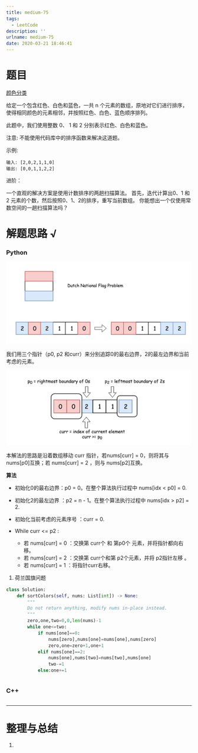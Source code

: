 ```yaml
---
title: medium-75
tags:
  - LeetCode
description: ''
urlname: medium-75
date: 2020-03-21 18:46:41
---
```


# 题目

[颜色分类](https://leetcode-cn.com/problems/sort-colors/)

给定一个包含红色、白色和蓝色，一共 n 个元素的数组，原地对它们进行排序，使得相同颜色的元素相邻，并按照红色、白色、蓝色顺序排列。

此题中，我们使用整数 0、 1 和 2 分别表示红色、白色和蓝色。

注意:
不能使用代码库中的排序函数来解决这道题。

示例:

```
输入: [2,0,2,1,1,0]
输出: [0,0,1,1,2,2]
```


进阶：

一个直观的解决方案是使用计数排序的两趟扫描算法。
首先，迭代计算出0、1 和 2 元素的个数，然后按照0、1、2的排序，重写当前数组。
你能想出一个仅使用常数空间的一趟扫描算法吗？

# 解题思路 √

### Python

![image.png](medium-75/3ab6cc20bb91835c2722c688c2f894e407289333bae839a930957461e810a957-image.png)

我们用三个指针（p0, p2 和curr）来分别追踪0的最右边界，2的最左边界和当前考虑的元素。

![image.png](medium-75/5b3d372e0bfb293ca3aac12e90421d7612c9e75b78b579f954c42ebfe74705d4-image.png)

本解法的思路是沿着数组移动 curr 指针，若nums[curr] = 0，则将其与 nums[p0]互换；若 nums[curr] = 2 ，则与 nums[p2]互换。

**算法**

- 初始化0的最右边界：p0 = 0。在整个算法执行过程中 nums[idx < p0] = 0.


- 初始化2的最左边界 ：p2 = n - 1。在整个算法执行过程中 nums[idx > p2] = 2.


- 初始化当前考虑的元素序号 ：curr = 0.


- While curr <= p2 :
  - 若 nums[curr] = 0 ：交换第 curr个 和 第p0个 元素，并将指针都向右移。
  - 若 nums[curr] = 2 ：交换第 curr个和第 p2个元素，并将 p2指针左移 。
  - 若 nums[curr] = 1 ：将指针curr右移。





1. 荷兰国旗问题

```python
class Solution:
    def sortColors(self, nums: List[int]) -> None:
        """
        Do not return anything, modify nums in-place instead.
        """
        zero,one,two=0,0,len(nums)-1
        while one<=two:
            if nums[one]==0:
                nums[zero],nums[one]=nums[one],nums[zero]
                zero,one=zero+1,one+1
            elif nums[one]==2:
                nums[one],nums[two]=nums[two],nums[one]
                two-=1
            else:one+=1
```


```python

```



### C++

```cpp

```

---



# 整理与总结

1. 

